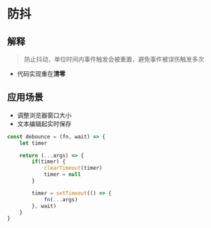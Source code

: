 # 防抖

## 解释

> 防止抖动，单位时间内事件触发会被重置，避免事件被误伤触发多次

- 代码实现重在**清零**

## 应用场景

- 调整浏览器窗口大小
- 文本编辑起实时保存

```JavaScript
const debounce = (fn, wait) => {
    let timer

    return (...args) => {
        if(timer) {
            clearTimeout(timer)
            timer = null
        }

        timer = setTimeout(() => {
            fn(...args)
        }, wait)
    }
}
```
